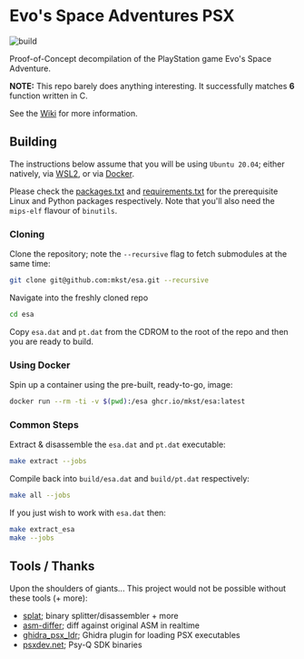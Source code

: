 # Evo's Space Adventures PSX

![build](https://github.com/mkst/esa/workflows/build/badge.svg)

Proof-of-Concept decompilation of the PlayStation game Evo's Space Adventure.

**NOTE:** This repo barely does anything interesting. It successfully matches **6** function written in C.

See the [Wiki](https://github.com/mkst/esa/wiki) for more information.


## Building

The instructions below assume that you will be using `Ubuntu 20.04`; either natively, via [WSL2](https://docs.microsoft.com/en-us/windows/wsl/install-win10), or via [Docker](https://docs.docker.com/get-docker/).

Please check the [packages.txt](packages.txt) and [requirements.txt](requirements.txt) for the prerequisite Linux and Python packages respectively. Note that you'll also need the `mips-elf` flavour of `binutils`.

### Cloning

Clone the repository; note the `--recursive` flag to fetch submodules at the same time:

```sh
git clone git@github.com:mkst/esa.git --recursive
```

Navigate into the freshly cloned repo

```sh
cd esa
```

Copy `esa.dat` and `pt.dat` from the CDROM to the root of the repo and then you are ready to build.

### Using Docker

Spin up a container using the pre-built, ready-to-go, image:
```sh
docker run --rm -ti -v $(pwd):/esa ghcr.io/mkst/esa:latest
```

### Common Steps

Extract & disassemble the `esa.dat` and `pt.dat` executable:
```sh
make extract --jobs
```

Compile back into `build/esa.dat` and `build/pt.dat` respectively:
```sh
make all --jobs
```

If you just wish to work with `esa.dat` then:
```sh
make extract_esa
make --jobs
```


## Tools / Thanks

Upon the shoulders of giants... This project would not be possible without these tools (+ more):

- [splat](https://github.com/ethteck/splat); binary splitter/disassembler + more
- [asm-differ](https://github.com/simonlindholm/asm-differ); diff against original ASM in realtime
- [ghidra_psx_ldr](https://github.com/lab313ru/ghidra_psx_ldr); Ghidra plugin for loading PSX executables
- [psxdev.net](http://www.psxdev.net/downloads.html); Psy-Q SDK binaries
